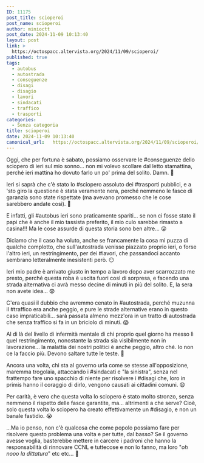 ```yaml
---
ID: 11175
post_title: scioperoi
post_name: scioperoi
author: minioctt
post_date: 2024-11-09 10:13:40
layout: post
link: >
  https://octospacc.altervista.org/2024/11/09/scioperoi/
published: true
tags:
  - autobus
  - autostrada
  - conseguenze
  - disagi
  - disagio
  - lavori
  - sindacati
  - traffico
  - trasporti
categories:
  - Senza categoria
title: scioperoi
date: 2024-11-09 10:13:40
canonical_url:   https://octospacc.altervista.org/2024/11/09/scioperoi/
---
```

<!-- wp:paragraph -->
<p>Oggi, che per fortuna è sabato, possiamo osservare le #conseguenze dello sciopero di ieri sul mio sonno... non mi volevo scollare dal letto stamattina, perché ieri mattina ho dovuto farlo un po' prima del solito. Damn. 🥱</p>
<!-- /wp:paragraph -->

<!-- wp:paragraph -->
<p>Ieri si saprà che c'è stato lo #sciopero assoluto dei #trasporti pubblici, e a 'sto giro la questione è stata veramente nera, perché nemmeno le fasce di garanzia sono state rispettate (ma avevano promesso che le cose sarebbero andate così). 🤒</p>
<!-- /wp:paragraph -->

<!-- wp:paragraph -->
<p>E infatti, gli #autobus ieri sono praticamente spariti... se non ci fosse stato il papi che è anche il mio tassista preferito, il mio culo sarebbe rimasto a casina!!! Ma le cose assurde di questa storia sono ben altre... 😝</p>
<!-- /wp:paragraph -->

<!-- wp:paragraph -->
<p>Diciamo che il caso ha voluto, anche se francamente la cosa mi puzza di qualche complotto, che sull'autostrada venisse piazzato proprio ieri, o forse l'altro ieri, un restringimento, per dei #lavori, che passandoci accanto sembrano letteralmente inesistenti però. 😶</p>
<!-- /wp:paragraph -->

<!-- wp:paragraph -->
<p>Ieri mio padre è arrivato giusto in tempo a lavoro dopo aver scarrozzato me presto, perché questa roba è uscita fuori così di sorpresa, e facendo una strada alternativa ci avrà messo decine di minuti in più del solito. E, la sera non avete idea... 😨</p>
<!-- /wp:paragraph -->

<!-- wp:paragraph -->
<p>C'era quasi il dubbio che avremmo cenato in #autostrada, perché muzunna il #traffico era anche peggio, e pure le strade alternative erano in questo caso impraticabili... sarà passata almeno mezz'ora in un tratto di autostrada che senza traffico si fa in un briciolo di minuti. 😱</p>
<!-- /wp:paragraph -->

<!-- wp:paragraph -->
<p>Al di là del livello di infermità mentale di chi proprio quel giorno ha messo lì quel restringimento, nonostante la strada sia visibilmente non in lavorazione... la malattia dei nostri politici è anche peggio, altro ché. Io non ce la faccio più. Devono saltare tutte le teste. 👿</p>
<!-- /wp:paragraph -->

<!-- wp:paragraph -->
<p>Ancora una volta, chi sta al governo urla come se stesse all'opposizione, maremma trogolaia, attaccando i #sindacati e "la sinistra", senza nel frattempo fare uno spacchio di niente per risolvere i #disagi che, loro in primis hanno il coraggio di dirlo, vengono causati ai cittadini comuni. 😩</p>
<!-- /wp:paragraph -->

<!-- wp:paragraph -->
<p>Per carità, è vero che questa volta lo sciopero è stato molto stronzo, senza nemmeno il rispetto delle fasce garantite, ma... altrimenti a che serve? Cioè, solo questa volta lo sciopero ha creato effettivamente un #disagio, e non un banale fastidio. 😭</p>
<!-- /wp:paragraph -->

<!-- wp:paragraph -->
<p>...Ma io penso, non c'è qualcosa che come popolo possiamo fare per risolvere questo problema una volta e per tutte, dal basso? Se il governo avesse voglia, basterebbe mettere in carcere i padroni che hanno la responsabilità di rinnovare CCNL e tuttecose e non lo fanno, ma loro "<em>oh nooo la dittatura</em>" etc etc... 👹</p>
<!-- /wp:paragraph -->